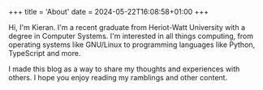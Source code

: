 +++
title = 'About'
date = 2024-05-22T16:08:58+01:00
+++

Hi, I'm Kieran. I'm a recent graduate from Heriot-Watt University with a degree in Computer Systems. I'm interested in all things computing, from operating systems like GNU/Linux to programming languages like Python, TypeScript and more. 

I made this blog as a way to share my thoughts and experiences with others. I hope you enjoy reading my ramblings and other content. 